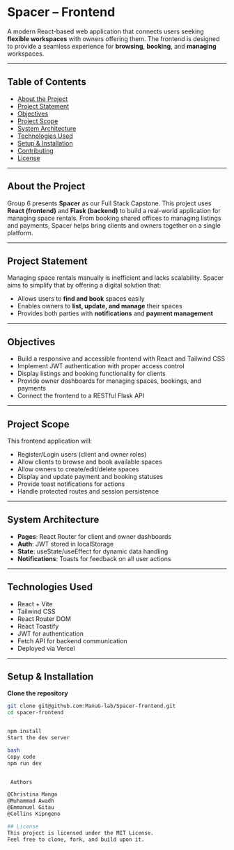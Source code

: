 #  Spacer – Frontend

A modern React-based web application that connects users seeking **flexible workspaces** with owners offering them. The frontend is designed to provide a seamless experience for **browsing**, **booking**, and **managing** workspaces.

---

## Table of Contents

- [About the Project](#about-the-project)  
- [Project Statement](#project-statement)  
- [Objectives](#objectives)  
- [Project Scope](#project-scope)  
- [System Architecture](#system-architecture)  
- [Technologies Used](#technologies-used)  
- [Setup & Installation](#setup--installation)  
- [Contributing](#contributing)  
- [License](#license)

---

## About the Project

Group 6 presents **Spacer** as our Full Stack Capstone. This project uses **React (frontend)** and **Flask (backend)** to build a real-world application for managing space rentals. From booking shared offices to managing listings and payments, Spacer helps bring clients and owners together on a single platform.

---

##  Project Statement

Managing space rentals manually is inefficient and lacks scalability. Spacer aims to simplify that by offering a digital solution that:

- Allows users to **find and book** spaces easily
- Enables owners to **list, update, and manage** their spaces
- Provides both parties with **notifications** and **payment management**

---

##  Objectives

- Build a responsive and accessible frontend with React and Tailwind CSS  
- Implement JWT authentication with proper access control  
- Display listings and booking functionality for clients  
- Provide owner dashboards for managing spaces, bookings, and payments  
- Connect the frontend to a RESTful Flask API

---

## Project Scope

This frontend application will:

- Register/Login users (client and owner roles)
- Allow clients to browse and book available spaces
- Allow owners to create/edit/delete spaces
- Display and update payment and booking statuses
- Provide toast notifications for actions
- Handle protected routes and session persistence

---

## System Architecture


- **Pages**: React Router for client and owner dashboards  
- **Auth**: JWT stored in localStorage  
- **State**: useState/useEffect for dynamic data handling  
- **Notifications**: Toasts for feedback on all user actions  

---

## Technologies Used

- React + Vite
- Tailwind CSS
- React Router DOM
- React Toastify
- JWT for authentication
- Fetch API for backend communication
- Deployed via Vercel

---

##  Setup & Installation

 **Clone the repository**

```bash
git clone git@github.com:ManuG-lab/Spacer-frontend.git
cd spacer-frontend


npm install
Start the dev server

bash
Copy code
npm run dev


 Authors

@Christina Manga
@Muhammad Awadh
@Emmanuel Gitau
@Collins Kipngeno

## License
This project is licensed under the MIT License.
Feel free to clone, fork, and build upon it.